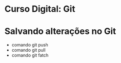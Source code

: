 # Curso Digital: Git

# Salvando alterações no Git
* comando git push 
* comando git pull
* comando git fatch
